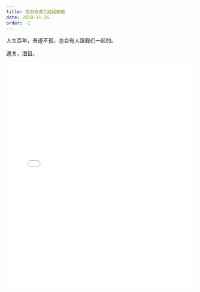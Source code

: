```yaml
---
title: 古剑奇谭三结尾画册
date: 2018-11-26
order: -1
---
```


人生百年，吾道不孤，总会有人跟我们一起的。

通关，泪目。

<iframe width="960" height="600" src="//player.bilibili.com/player.html?aid=36784396&cid=64595446&page=1" scrolling="no" border="0" frameborder="no" framespacing="0" allowfullscreen="true" style="max-width:100%"> </iframe>